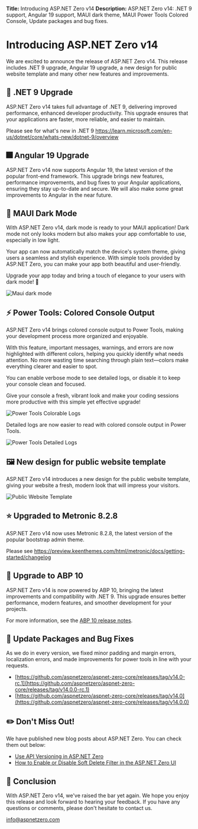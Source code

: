 **Title:** Introducing ASP.NET Zero v14
**Description:** ASP.NET Zero v14: .NET 9 support, Angular 19 support, MAUI dark theme, MAUI Power Tools Colored Console,  Update packages and bug fixes.

# Introducing ASP.NET Zero v14

We are excited to announce the release of ASP.NET Zero v14. This release includes .NET 9 upgrade, Angular 19 upgrade, a new design for public website template and many other new features and improvements.

## 🌟 .NET 9 Upgrade

ASP.NET Zero v14 takes full advantage of .NET 9, delivering improved performance, enhanced developer productivity. This upgrade ensures that your applications are faster, more reliable, and easier to maintain.

Please see for what's new in .NET 9 https://learn.microsoft.com/en-us/dotnet/core/whats-new/dotnet-9/overview

## 🎆 Angular 19 Upgrade

ASP.NET Zero v14 now supports Angular 19, the latest version of the popular front-end framework. This upgrade brings new features, performance improvements, and bug fixes to your Angular applications, ensuring they stay up-to-date and secure. We will also make some great improvements to Angular in the near future.

## 🌙 MAUI Dark Mode

With ASP.NET Zero v14, dark mode is ready to your MAUI application! Dark mode not only looks modern but also makes your app comfortable to use, especially in low light.

Your app can now automatically match the device's system theme, giving users a seamless and stylish experience. With simple tools provided by ASP.NET Zero, you can make your app both beautiful and user-friendly.

Upgrade your app today and bring a touch of elegance to your users with dark mode! 🌙

![Maui dark mode](/Images/Blog/dark-mode-maui.gif)

## ⚡ Power Tools: Colored Console Output

ASP.NET Zero v14 brings colored console output to Power Tools, making your development process more organized and enjoyable.

With this feature, important messages, warnings, and errors are now highlighted with different colors, helping you quickly identify what needs attention. No more wasting time searching through plain text—colors make everything clearer and easier to spot.

You can enable verbose mode to see detailed logs, or disable it to keep your console clean and focused.

Give your console a fresh, vibrant look and make your coding sessions more productive with this simple yet effective upgrade! 

![Power Tools Colorable Logs](/Images/Blog/power-tools-colorable-logs.png)

Detailed logs are now easier to read with colored console output in Power Tools.

![Power Tools Detailed Logs](/Images/Blog/power-tools-detailed-logs.gif)

## 🖼️ New design for public website template

ASP.NET Zero v14 introduces a new design for the public website template, giving your website a fresh, modern look that will impress your visitors.

![Public Website Template](/Images/Blog/public-website-template.png)

## ⭐ Upgraded to Metronic 8.2.8

ASP.NET Zero v14 now uses Metronic 8.2.8, the latest version of the popular bootstrap admin theme. 

Please see https://preview.keenthemes.com/html/metronic/docs/getting-started/changelog

## 🌅 Upgrade to ABP 10

ASP.NET Zero v14 is now powered by ABP 10, bringing the latest improvements and compatibility with .NET 9. This upgrade ensures better performance, modern features, and smoother development for your projects. 

For more information, see the [ABP 10 release notes](https://github.com/aspnetboilerplate/aspnetboilerplate/releases/tag/v10.0).

## 🐛 Update Packages and Bug Fixes

As we do in every version, we fixed minor padding and margin errors, localization errors, and made improvements for power tools in line with your requests.

* [https://github.com/aspnetzero/aspnet-zero-core/releases/tag/v14.0-rc.1](https://github.com/aspnetzero/aspnet-zero-core/releases/tag/v14.0.0-rc.1)
* [https://github.com/aspnetzero/aspnet-zero-core/releases/tag/v14.0](https://github.com/aspnetzero/aspnet-zero-core/releases/tag/v14.0.0)

## ✏️ Don't Miss Out! 

We have published new blog posts about ASP.NET Zero. You can check them out below:

* [Use API Versioning in ASP.NET Zero](https://aspnetzero.com/blog/use-api-versioning-in-asp.net-zero)
* [How to Enable or Disable Soft Delete Filter in the ASP.NET Zero UI](https://aspnetzero.com/blog/enable-disable-soft-delete-in-the-asp.net-zero)

## 🙏 Conclusion

With ASP.NET Zero v14, we've raised the bar yet again. We hope you enjoy this release and look forward to hearing your feedback. If you have any questions or comments, please don't hesitate to contact us. 

<a href="mailto:info@aspnetzero.com">info@aspnetzero.com</a>

